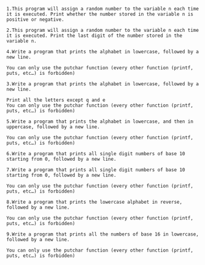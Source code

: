 

    1.This program will assign a random number to the variable n each time it is executed. Print whether the number stored in the variable n is positive or negative.

    2.This program will assign a random number to the variable n each time it is executed. Print the last digit of the number stored in the variable n.

    4.Write a program that prints the alphabet in lowercase, followed by a new line.

    You can only use the putchar function (every other function (printf, puts, etc…) is forbidden)

    3.Write a program that prints the alphabet in lowercase, followed by a new line.

    Print all the letters except q and e
    You can only use the putchar function (every other function (printf, puts, etc…) is forbidden)

    5.Write a program that prints the alphabet in lowercase, and then in uppercase, followed by a new line.

    You can only use the putchar function (every other function (printf, puts, etc…) is forbidden)

    6.Write a program that prints all single digit numbers of base 10 starting from 0, followed by a new line.

    7.Write a program that prints all single digit numbers of base 10 starting from 0, followed by a new line.

    You can only use the putchar function (every other function (printf, puts, etc…) is forbidden)

    8.Write a program that prints the lowercase alphabet in reverse, followed by a new line.

    You can only use the putchar function (every other function (printf, puts, etc…) is forbidden)

    9.Write a program that prints all the numbers of base 16 in lowercase, followed by a new line.

    You can only use the putchar function (every other function (printf, puts, etc…) is forbidden)
